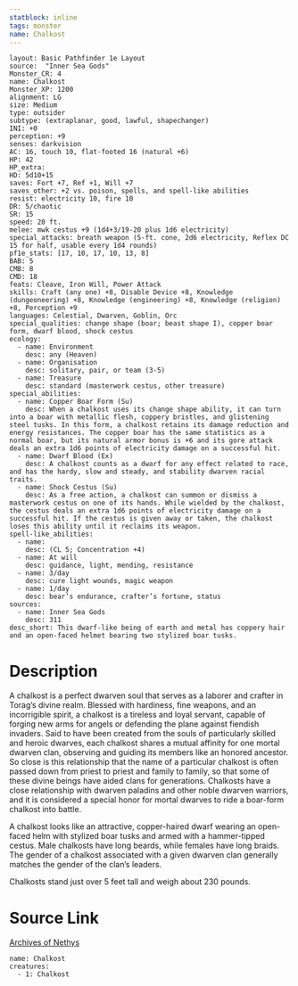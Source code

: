 ```yaml
---
statblock: inline
tags: monster
name: Chalkost
---
```

```statblock
layout: Basic Pathfinder 1e Layout
source:  "Inner Sea Gods"
Monster_CR: 4
name: Chalkost
Monster_XP: 1200
alignment: LG
size: Medium
type: outsider
subtype: (extraplanar, good, lawful, shapechanger)
INI: +0
perception: +9
senses: darkvision
AC: 16, touch 10, flat-footed 16 (natural +6)
HP: 42
HP_extra: 
HD: 5d10+15
saves: Fort +7, Ref +1, Will +7
saves_other: +2 vs. poison, spells, and spell-like abilities
resist: electricity 10, fire 10
DR: 5/chaotic
SR: 15
speed: 20 ft.
melee: mwk cestus +9 (1d4+3/19-20 plus 1d6 electricity)
special_attacks: breath weapon (5-ft. cone, 2d6 electricity, Reflex DC 15 for half, usable every 1d4 rounds)
pf1e_stats: [17, 10, 17, 10, 13, 8]
BAB: 5
CMB: 8
CMD: 18
feats: Cleave, Iron Will, Power Attack
skills: Craft (any one) +8, Disable Device +8, Knowledge (dungeoneering) +8, Knowledge (engineering) +8, Knowledge (religion) +8, Perception +9
languages: Celestial, Dwarven, Goblin, Orc
special_qualities: change shape (boar; beast shape I), copper boar form, dwarf blood, shock cestus
ecology:
  - name: Environment
    desc: any (Heaven)
  - name: Organisation
    desc: solitary, pair, or team (3-5)
  - name: Treasure
    desc: standard (masterwork cestus, other treasure)
special_abilities:
  - name: Copper Boar Form (Su)
    desc: When a chalkost uses its change shape ability, it can turn into a boar with metallic flesh, coppery bristles, and glistening steel tusks. In this form, a chalkost retains its damage reduction and energy resistances. The copper boar has the same statistics as a normal boar, but its natural armor bonus is +6 and its gore attack deals an extra 1d6 points of electricity damage on a successful hit.
  - name: Dwarf Blood (Ex)
    desc: A chalkost counts as a dwarf for any effect related to race, and has the hardy, slow and steady, and stability dwarven racial traits.
  - name: Shock Cestus (Su)
    desc: As a free action, a chalkost can summon or dismiss a masterwork cestus on one of its hands. While wielded by the chalkost, the cestus deals an extra 1d6 points of electricity damage on a successful hit. If the cestus is given away or taken, the chalkost loses this ability until it reclaims its weapon.
spell-like_abilities:
  - name:
    desc: (CL 5; Concentration +4)
  - name: At will
    desc: guidance, light, mending, resistance
  - name: 3/day
    desc: cure light wounds, magic weapon
  - name: 1/day
    desc: bear’s endurance, crafter’s fortune, status
sources:
  - name: Inner Sea Gods
    desc: 311
desc_short: This dwarf-like being of earth and metal has coppery hair and an open-faced helmet bearing two stylized boar tusks.
```
# Description
A chalkost is a perfect dwarven soul that serves as a laborer and crafter in Torag’s divine realm. Blessed with hardiness, fine weapons, and an incorrigible spirit, a chalkost is a tireless and loyal servant, capable of forging new arms for angels or defending the plane against fiendish invaders. Said to have been created from the souls of particularly skilled and heroic dwarves, each chalkost shares a mutual affinity for one mortal dwarven clan, observing and guiding its members like an honored ancestor. So close is this relationship that the name of a particular chalkost is often passed down from priest to priest and family to family, so that some of these divine beings have aided clans for generations. Chalkosts have a close relationship with dwarven paladins and other noble dwarven warriors, and it is considered a special honor for mortal dwarves to ride a boar-form chalkost into battle.

A chalkost looks like an attractive, copper-haired dwarf wearing an open-faced helm with stylized boar tusks and armed with a hammer-tipped cestus. Male chalkosts have long beards, while females have long braids. The gender of a chalkost associated with a given dwarven clan generally matches the gender of the clan’s leaders.

Chalkosts stand just over 5 feet tall and weigh about 230 pounds.
# Source Link
[Archives of Nethys](https://aonprd.com/MonsterDisplay.aspx?ItemName=Chalkost)
```encounter-table
name: Chalkost
creatures:
  - 1: Chalkost
```
